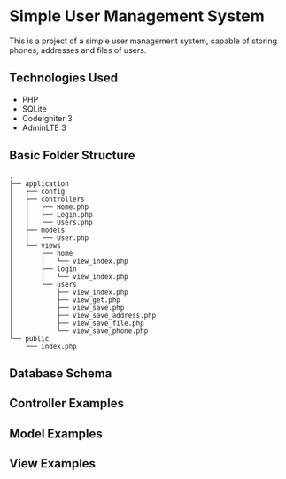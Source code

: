 # Simple User Management System
This is a project of a simple user management system, capable of storing phones, addresses and files of users.

## Technologies Used
- PHP
- SQLite
- CodeIgniter 3
- AdminLTE 3

## Basic Folder Structure

```
.
├── application
│   ├── config
│   ├── controllers
│   │   ├── Home.php
│   │   ├── Login.php
│   │   └── Users.php
│   ├── models
│   │   └── User.php
│   └── views
│       ├── home
│       │   └── view_index.php
│       ├── login
│       │   └── view_index.php
│       └── users
│    		├── view_index.php
│           ├── view_get.php
│           ├── view_save.php
│           ├── view_save_address.php
│           ├── view_save_file.php
│           └── view_save_phone.php
└── public
    └── index.php
```

## Database Schema

## Controller Examples

## Model Examples

## View Examples
